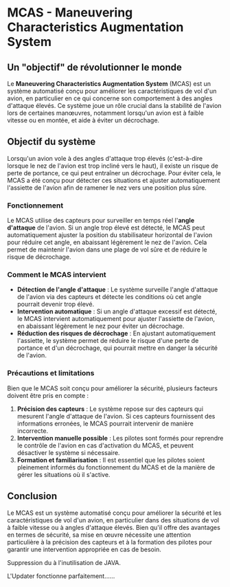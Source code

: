 # MCAS - Maneuvering Characteristics Augmentation System

## Un "objectif" de révolutionner le monde

Le **Maneuvering Characteristics Augmentation System** (MCAS) est un système automatisé conçu pour améliorer les caractéristiques de vol d'un avion, en particulier en ce qui concerne son comportement à des angles d'attaque élevés. Ce système joue un rôle crucial dans la stabilité de l'avion lors de certaines manœuvres, notamment lorsqu'un avion est à faible vitesse ou en montée, et aide à éviter un décrochage.

## Objectif du système

Lorsqu'un avion vole à des angles d'attaque trop élevés (c'est-à-dire lorsque le nez de l'avion est trop incliné vers le haut), il existe un risque de perte de portance, ce qui peut entraîner un décrochage. Pour éviter cela, le MCAS a été conçu pour détecter ces situations et ajuster automatiquement l'assiette de l'avion afin de ramener le nez vers une position plus sûre.

### Fonctionnement

Le MCAS utilise des capteurs pour surveiller en temps réel l'**angle d'attaque** de l'avion. Si un angle trop élevé est détecté, le MCAS peut automatiquement ajuster la position du stabilisateur horizontal de l'avion pour réduire cet angle, en abaissant légèrement le nez de l'avion. Cela permet de maintenir l'avion dans une plage de vol sûre et de réduire le risque de décrochage.

### Comment le MCAS intervient

- **Détection de l'angle d'attaque** : Le système surveille l'angle d'attaque de l'avion via des capteurs et détecte les conditions où cet angle pourrait devenir trop élevé.
- **Intervention automatique** : Si un angle d'attaque excessif est détecté, le MCAS intervient automatiquement pour ajuster l'assiette de l'avion, en abaissant légèrement le nez pour éviter un décrochage.
- **Réduction des risques de décrochage** : En ajustant automatiquement l'assiette, le système permet de réduire le risque d'une perte de portance et d'un décrochage, qui pourrait mettre en danger la sécurité de l'avion.

### Précautions et limitations

Bien que le MCAS soit conçu pour améliorer la sécurité, plusieurs facteurs doivent être pris en compte :

1. **Précision des capteurs** : Le système repose sur des capteurs qui mesurent l'angle d'attaque de l'avion. Si ces capteurs fournissent des informations erronées, le MCAS pourrait intervenir de manière incorrecte.
2. **Intervention manuelle possible** : Les pilotes sont formés pour reprendre le contrôle de l'avion en cas d'activation du MCAS, et peuvent désactiver le système si nécessaire.
3. **Formation et familiarisation** : Il est essentiel que les pilotes soient pleinement informés du fonctionnement du MCAS et de la manière de gérer les situations où il s'active.

## Conclusion

Le MCAS est un système automatisé conçu pour améliorer la sécurité et les caractéristiques de vol d'un avion, en particulier dans des situations de vol à faible vitesse ou à angles d'attaque élevés. Bien qu'il offre des avantages en termes de sécurité, sa mise en œuvre nécessite une attention particulière à la précision des capteurs et à la formation des pilotes pour garantir une intervention appropriée en cas de besoin.

Suppression du à l'inutilisation de JAVA.

L'Updater fonctionne parfaitement......
